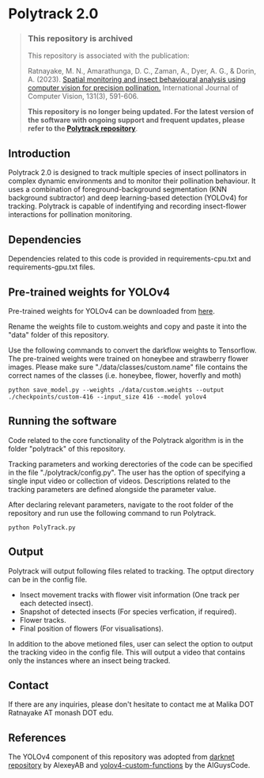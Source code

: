 # Polytrack 2.0

> ### This repository is archived
> This repository is associated with the publication:
> 
>Ratnayake, M. N., Amarathunga, D. C., Zaman, A., Dyer, A. G., & Dorin, A. (2023). [Spatial monitoring and insect behavioural analysis using computer vision for precision pollination.](https://doi.org/10.1007/s11263-022-01715-4) International Journal of Computer Vision, 131(3), 591-606.
> 
>**This repository is no longer being updated. For the latest version of the software with ongoing support and frequent updates, please refer to the [Polytrack repository](https://github.com/malikaratnayake/Polytrack)**.

## Introduction

Polytrack 2.0 is designed to track multiple species of insect pollinators in complex dynamic environments and to monitor their pollination behaviour. It uses a combination of foreground-background segmentation (KNN background subtractor) and deep learning-based detection (YOLOv4) for tracking. Polytrack is capable of indentifying and recording insect-flower interactions for pollination monitoring.  

## Dependencies

Dependencies related to this code is provided in requirements-cpu.txt and requirements-gpu.txt files.

## Pre-trained weights for YOLOv4

Pre-trained weights for YOLOv4 can be downloaded from [here](https://drive.google.com/drive/folders/1-7-h1ohnKV6fAPCNMv6LPTJ23DMd9izh?usp=sharing). 

Rename the weights file to custom.weights and copy and paste it into the "data" folder of this repository.

Use the following commands to convert the darkflow weights to Tensorflow. The pre-trained weights were trained on honeybee and strawberry flower images. Please make sure "./data/classes/custom.name" file contains the correct names of the classes (i.e. honeybee, flower, hoverfly and moth)
 
```
python save_model.py --weights ./data/custom.weights --output ./checkpoints/custom-416 --input_size 416 --model yolov4 
```

## Running the software

Code related to the core functionality of the Polytrack algorithm is in the folder "polytrack" of this repository.

Tracking parameters and working derectories of the code can be specified in the file "./polytrack/config.py". The user has the option of specifying a single input video or collection of videos. Descriptions related to the tracking parameters are defined alongside the parameter value.

After declaring relevant parameters, navigate to the root folder of the repository and run use the following command to run Polytrack.
```
python PolyTrack.py 
```

## Output

Polytrack will output following files related to tracking. The optput directory can be in the config file.

* Insect movement tracks with flower visit information (One track per each detected insect).
* Snapshot of detected insects (For species verfication, if required).
* Flower tracks.
* Final position of flowers (For visualisations).

In addition to the above metioned files, user can select the option to output the tracking video in the config file. This will output a video that contains only the instances where an insect being tracked. 



## Contact

If there are any inquiries, please don't hesitate to contact me at Malika DOT Ratnayake AT monash DOT edu.
 
## References
 
The YOLOv4 component of this repository was adopted from [darknet repository](https://github.com/AlexeyAB/darknet) by AlexeyAB and [yolov4-custom-functions](https://github.com/theAIGuysCode/yolov4-custom-functions) by the AIGuysCode.
